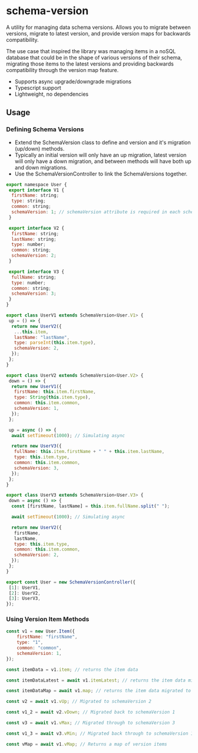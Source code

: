 # schema-version

A utility for managing data schema versions. Allows you to migrate between versions, migrate to latest version, and provide version maps for backwards compatibility.

The use case that inspired the library was managing items in a noSQL database that could be in the shape of various versions of their schema, migrating those items to the latest versions and providing backwards compatibility through the version map feature.

-  Supports async upgrade/downgrade migrations
-  Typescript support
-  Lightweight, no dependencies

## Usage

### Defining Schema Versions

-  Extend the SchemaVersion class to define and version and it's migration (up/down) methods.
-  Typically an initial version will only have an up migration, latest version will only have a down migration, and between methods will have both up and down migrations.
-  Use the SchemaVersionController to link the SchemaVersions together.

```js
export namespace User {
 export interface V1 {
  firstName: string;
  type: string;
  common: string;
  schemaVersion: 1; // schemaVersion attribute is required in each schema
 }

 export interface V2 {
  firstName: string;
  lastName: string;
  type: number;
  common: string;
  schemaVersion: 2;
 }

 export interface V3 {
  fullName: string;
  type: number;
  common: string;
  schemaVersion: 3;
 }
}

export class UserV1 extends SchemaVersion<User.V1> {
 up = () => {
  return new UserV2({
   ...this.item,
   lastName: "lastName",
   type: parseInt(this.item.type),
   schemaVersion: 2,
  });
 };
}

export class UserV2 extends SchemaVersion<User.V2> {
 down = () => {
  return new UserV1({
   firstName: this.item.firstName,
   type: String(this.item.type),
   common: this.item.common,
   schemaVersion: 1,
  });
 };

 up = async () => {
  await setTimeout(1000); // Simulating async

  return new UserV3({
   fullName: this.item.firstName + " " + this.item.lastName,
   type: this.item.type,
   common: this.item.common,
   schemaVersion: 3,
  });
 };
}

export class UserV3 extends SchemaVersion<User.V3> {
 down = async () => {
  const [firstName, lastName] = this.item.fullName.split(" ");

  await setTimeout(1000); // Simulating async

  return new UserV2({
   firstName,
   lastName,
   type: this.item.type,
   common: this.item.common,
   schemaVersion: 2,
  });
 };
}

export const User = new SchemaVersionController({
 [1]: UserV1,
 [2]: UserV2,
 [3]: UserV3,
});
```

### Using Version Item Methods

```js
const v1 = new User.Item({
	firstName: "firstName",
	type: "1",
	common: "common",
	schemaVersion: 1,
});

const itemData = v1.item; // returns the item data

const itemDataLatest = await v1.itemLatest; // returns the item data migrated to latest version (v3)

const itemDataMap = await v1.map; // returns the item data migrated to all versions and mapped by schemaVersion attribute

const v2 = await v1.vUp; // Migrated to schemaVersion 2

const v1_2 = await v2.vDown; // Migrated back to schemaVersion 1

const v3 = await v1.vMax; // Migrated through to schemaVersion 3

const v1_3 = await v3.vMin; // Migrated back through to schemaVersion 1

const vMap = await v1.vMap; // Returns a map of version items
```
